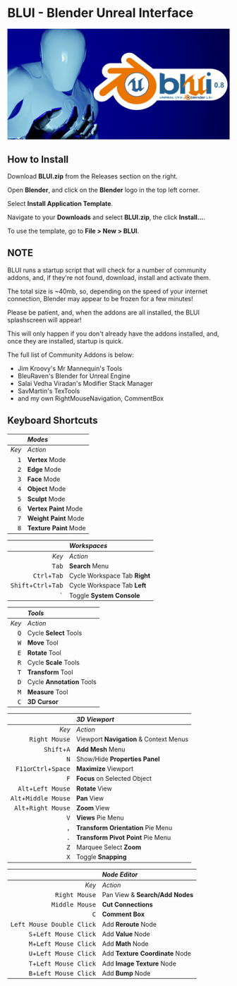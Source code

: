 # BLUI - Blender Unreal Interface

![BLUI Splash](https://github.com/SpectralVectors/BLUI/blob/main/splash.png)

## How to Install

Download __BLUI.zip__ from the Releases section on the right.

Open __Blender__, and click on the __Blender__ logo in the top left corner.

Select __Install Application Template__.

Navigate to your __Downloads__ and select __BLUI.zip__, the click __Install...__.

To use the template, go to __File > New > BLUI__.

## NOTE

BLUI runs a startup script that will check for a number of community addons, and, if they're not found, download, install and activate them.

The total size is ~40mb, so, depending on the speed of your internet connection, Blender may appear to be frozen for a few minutes!

Please be patient, and, when the addons are all installed, the BLUI splashscreen will appear!

This will only happen if you don't already have the addons installed, and, once they are installed, startup is quick.

The full list of Community Addons is below:

- Jim Kroovy's Mr Mannequin's Tools
- BleuRaven's Blender for Unreal Engine
- Salai Vedha Viradan's Modifier Stack Manager
- SavMartin's TexTools
- and my own RightMouseNavigation, CommentBox

## Keyboard Shortcuts


||**_Modes_**|
|---:|:---|
| _Key_ | _Action_ |
| <kbd>1</kbd> | **Vertex** Mode |
| <kbd>2</kbd> | **Edge** Mode |
| <kbd>3</kbd> | **Face** Mode |
| <kbd>4</kbd> | **Object** Mode |
| <kbd>5</kbd> | **Sculpt** Mode |
| <kbd>6</kbd> | **Vertex Paint** Mode |
| <kbd>7</kbd> | **Weight Paint** Mode |
| <kbd>8</kbd> | **Texture Paint** Mode|

||**_Workspaces_**|
|---:|:---|
| _Key_ | _Action_ |
| <kbd>Tab</kbd> | **Search** Menu |
| <kbd>Ctrl</kbd>+<kbd>Tab</kbd> | Cycle Workspace Tab **Right** |
| <kbd>Shift</kbd>+<kbd>Ctrl</kbd>+<kbd>Tab</kbd> | Cycle Workspace Tab **Left** |
| <kbd>`</kbd> | Toggle **System Console** |

||**_Tools_**|
|---:|:---|
| _Key_ | _Action_ |
| <kbd>Q</kbd> | Cycle **Select** Tools |
| <kbd>W</kbd> | **Move** Tool |
| <kbd>E</kbd> | **Rotate** Tool |
| <kbd>R</kbd> | Cycle **Scale** Tools |
| <kbd>T</kbd> | **Transform** Tool |
| <kbd>D</kbd> | Cycle **Annotation** Tools |
| <kbd>M</kbd> | **Measure** Tool |
| <kbd>C</kbd> | **3D Cursor** |

|| **_3D Viewport_** |
|---:|:---|
| _Key_ | _Action_ |
| <kbd>Right Mouse</kbd> | Viewport **Navigation** & Context Menus |
| <kbd>Shift</kbd>+<kbd>A</kbd> | **Add Mesh** Menu |
| <kbd>N</kbd> | Show/Hide **Properties Panel** |
| <kbd>F11</kbd>or<kbd>Ctrl</kbd>+<kbd>Space<kbd> | **Maximize** Viewport |
| <kbd>F</kbd> | **Focus** on Selected Object |
| <kbd>Alt</kbd>+<kbd>Left Mouse</kbd> | **Rotate** View |
| <kbd>Alt</kbd>+<kbd>Middle Mouse</kbd> | **Pan** View |
| <kbd>Alt</kbd>+<kbd>Right Mouse</kbd> | **Zoom** View |
| <kbd>V</kbd> | **Views** Pie Menu |
| <kbd>,</kbd> | **Transform Orientation** Pie Menu |
| <kbd>.</kbd> | **Transform Pivot Point** Pie Menu |
| <kbd>Z</kbd> | Marquee Select **Zoom** |
| <kbd>X</kbd> | Toggle **Snapping** |

|| **_Node Editor_** |
|---:|:---|
| _Key_ | _Action_ |
| <kbd>Right Mouse</kbd> | Pan View & **Search/Add Nodes** |
| <kbd>Middle Mouse</kbd> | **Cut Connections** |
| <kbd>C</kbd> | **Comment Box** |
| <kbd>Left Mouse Double Click</kbd> | Add **Reroute** Node |
| <kbd>S</kbd>+<kbd>Left Mouse Click</kbd> | Add **Value** Node |
| <kbd>M</kbd>+<kbd>Left Mouse Click</kbd> | Add **Math** Node |
| <kbd>U</kbd>+<kbd>Left Mouse Click</kbd> | Add **Texture Coordinate** Node |
| <kbd>T</kbd>+<kbd>Left Mouse Click</kbd> | Add **Image Texture** Node |
| <kbd>B</kbd>+<kbd>Left Mouse Click</kbd> | Add **Bump** Node |

